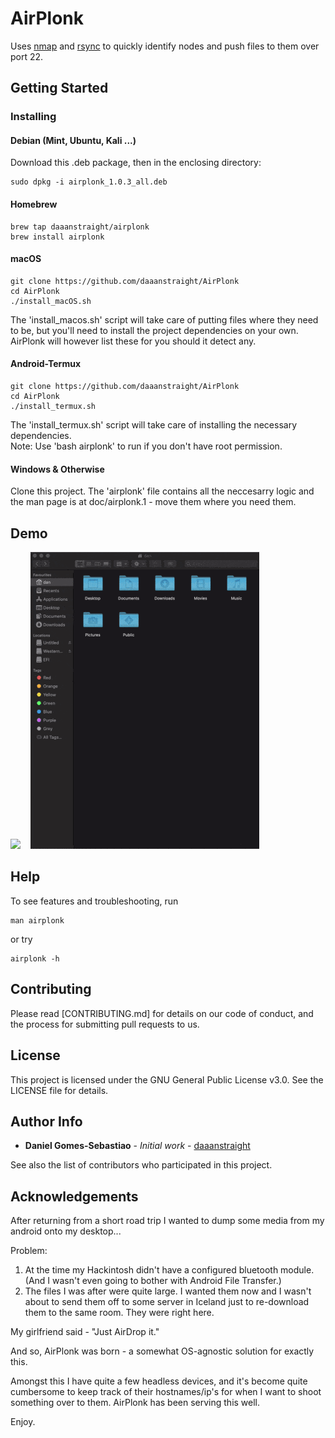 # AirPlonk

Uses [nmap] and [rsync] to quickly identify nodes and push files to them over port 22.

## Getting Started

### Installing

#### Debian (Mint, Ubuntu, Kali ...)
Download this .deb package, then in the enclosing directory:
```
sudo dpkg -i airplonk_1.0.3_all.deb
```

#### Homebrew
```
brew tap daaanstraight/airplonk
brew install airplonk
```

#### macOS
```
git clone https://github.com/daaanstraight/AirPlonk
cd AirPlonk
./install_macOS.sh
```
The 'install_macos.sh' script will take care of putting files where they need to 
be, but you'll need to install the project dependencies on your own. AirPlonk 
will however list these for you should it detect any.

#### Android-Termux 
```
git clone https://github.com/daaanstraight/AirPlonk
cd AirPlonk
./install_termux.sh
```
The 'install_termux.sh' script will take care of installing the necessary 
dependencies.<br/>
Note: Use 'bash airplonk' to run if you don't have root permission.

#### Windows & Otherwise
Clone this project. The 'airplonk' file contains all the neccesarry logic 
and the man page is at doc/airplonk.1 - move them where you need them.

## Demo

![](demo_termux.gif) &nbsp;&nbsp; ![](demo_macos.gif) 

## Help
To see features and troubleshooting, run
```
man airplonk
```
or try
```
airplonk -h
```

## Contributing

Please read [CONTRIBUTING.md] for details on our code of conduct, and the process for submitting pull requests to us.

## License

This project is licensed under the GNU General Public License v3.0. See the LICENSE file for details.

## Author Info

* **Daniel Gomes-Sebastiao** - *Initial work* - [daaanstraight](https://github.com/daaanstraight)

See also the list of contributors who participated in this project.

## Acknowledgements

After returning from a short road trip I wanted to dump some media from my android onto my desktop...

Problem: 
1. At the time my Hackintosh didn't have a configured bluetooth module. (And I wasn't even going to bother with Android File Transfer.)
2. The files I was after were quite large. I wanted them now and I wasn't about to send them off to some server in Iceland just to re-download
   them to the same room. They were right here.

My girlfriend said - "Just AirDrop it."

And so, AirPlonk was born - a somewhat OS-agnostic solution for exactly this. 

Amongst this I have quite a few headless devices, and it's become quite cumbersome to keep track of their hostnames/ip's for when I want to shoot something over to them. AirPlonk has been serving this well.

Enjoy.

[nmap]: https://github.com/nmap/nmap
[rsync]: https://github.com/WayneD/rsync
